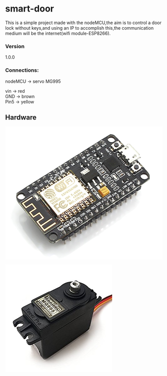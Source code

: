# smart-door
This is a simple project made with the nodeMCU,the aim is to control a door lock without keys,and using an IP to accomplish this,the communication medium will be the internet(wifi module-ESP8266).

### Version
1.0.0

### Connections:
nodeMCU -> servo MG995  

vin -> red  
GND -> brown  
Pin5 -> yellow


## Hardware 

![alt text](imgs/nodemcu.jpg)

![alt text](imgs/servoMG995.jpg)

